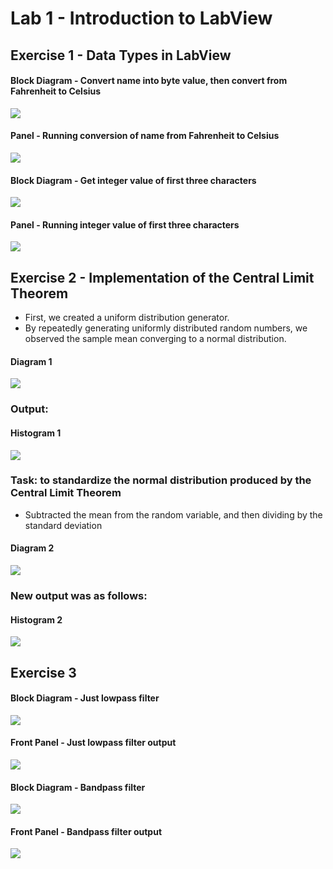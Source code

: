 # Lab 1 - Introduction to LabView

## Exercise 1 - Data Types in LabView
#### Block Diagram - Convert name into byte value, then convert from Fahrenheit to Celsius
![](./screenshots/DataTypes_blockdiagram.PNG)
#### Panel - Running conversion of name from Fahrenheit to Celsius
![](./screenshots/DataTypes_panel1.PNG)
#### Block Diagram - Get integer value of first three characters
![](./screenshots/DataTypes_blockdiagram2.PNG)
#### Panel - Running integer value of first three characters
![](./screenshots/DataTypes_panel2.PNG)

## Exercise 2 - Implementation of the Central Limit Theorem
- First, we created a uniform distribution generator.
- By repeatedly generating uniformly distributed random numbers, we observed the sample mean converging to a normal distribution.

#### Diagram 1
![](./screenshots/Lab1_Exe2_1.PNG)
### Output:
#### Histogram 1
![](./screenshots/Lab1_Exe2_2.PNG)

### Task: to standardize the normal distribution produced by the Central Limit Theorem
- Subtracted the mean from the random variable, and then dividing by the standard deviation

#### Diagram 2
![](./screenshots/Lab1_Exe2_3.PNG)

### New output was as follows:
#### Histogram 2
![](./screenshots/Lab1_Exe2_4.PNG)

## Exercise 3
#### Block Diagram - Just lowpass filter
![](./screenshots/Lab1_Exe3_2.PNG)
#### Front Panel - Just lowpass filter output
![](./screenshots/Lab1_Exe3_1.PNG)
#### Block Diagram - Bandpass filter
![](./screenshots/Lab1_Exe3_4.PNG)
#### Front Panel - Bandpass filter output
![](./screenshots/Lab1_Exe3_3.PNG)

